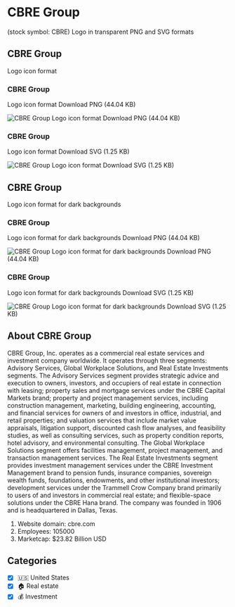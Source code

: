 # CBRE Group
 (stock symbol: CBRE) Logo in transparent PNG and SVG formats

## CBRE Group
 Logo icon format

### CBRE Group
 Logo icon format Download PNG (44.04 KB)

![CBRE Group
 Logo icon format Download PNG (44.04 KB)](/img/orig/CBRE-ae2e0421.png)

### CBRE Group
 Logo icon format Download SVG (1.25 KB)

![CBRE Group
 Logo icon format Download SVG (1.25 KB)](/img/orig/CBRE-f148709f.svg)

## CBRE Group
 Logo icon format for dark backgrounds

### CBRE Group
 Logo icon format for dark backgrounds Download PNG (44.04 KB)

![CBRE Group
 Logo icon format for dark backgrounds Download PNG (44.04 KB)](/img/orig/CBRE.D-fc792e51.png)

### CBRE Group
 Logo icon format for dark backgrounds Download SVG (1.25 KB)

![CBRE Group
 Logo icon format for dark backgrounds Download SVG (1.25 KB)](/img/orig/CBRE.D-637e7d5c.svg)

## About CBRE Group


CBRE Group, Inc. operates as a commercial real estate services and investment company worldwide. It operates through three segments: Advisory Services, Global Workplace Solutions, and Real Estate Investments segments. The Advisory Services segment provides strategic advice and execution to owners, investors, and occupiers of real estate in connection with leasing; property sales and mortgage services under the CBRE Capital Markets brand; property and project management services, including construction management, marketing, building engineering, accounting, and financial services for owners of and investors in office, industrial, and retail properties; and valuation services that include market value appraisals, litigation support, discounted cash flow analyses, and feasibility studies, as well as consulting services, such as property condition reports, hotel advisory, and environmental consulting. The Global Workplace Solutions segment offers facilities management, project management, and transaction management services. The Real Estate Investments segment provides investment management services under the CBRE Investment Management brand to pension funds, insurance companies, sovereign wealth funds, foundations, endowments, and other institutional investors; development services under the Trammell Crow Company brand primarily to users of and investors in commercial real estate; and flexible-space solutions under the CBRE Hana brand. The company was founded in 1906 and is headquartered in Dallas, Texas.

1. Website domain: cbre.com
2. Employees: 105000
3. Marketcap: $23.82 Billion USD


## Categories
- [x] 🇺🇸 United States
- [x] 🏠 Real estate
- [x] 💰 Investment
